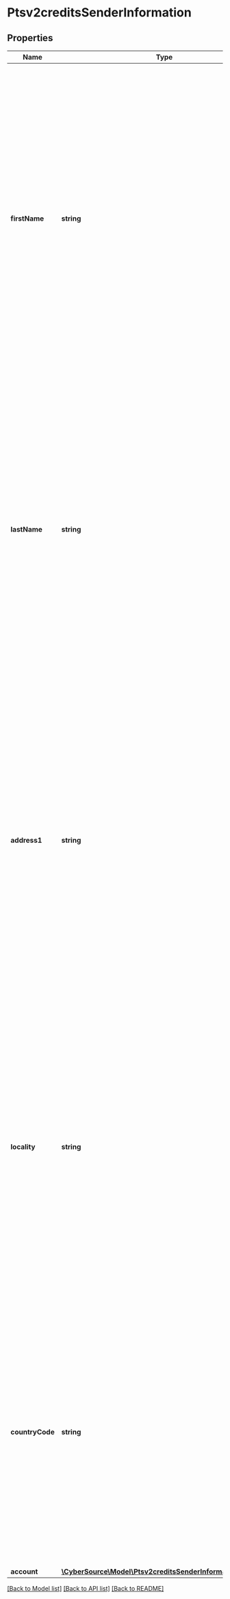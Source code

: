 # Ptsv2creditsSenderInformation

## Properties
Name | Type | Description | Notes
------------ | ------------- | ------------- | -------------
**firstName** | **string** | First name of the sender of the funds. For Gaming Payment of Winnings transactions these are the merchant details. * Required for Mastercard Payment of Winnings (POW) transactions. * Must not be all numeric. * Must contain only ASCII characters in range 32-122. * Must not be greater than 35 characters including spaces. * Required for POW on Barclays. | [optional] 
**lastName** | **string** | Last name of the sender of the funds. For Gaming Payment of Winnings transactions these are the merchant details. * Optional for Mastercard Payment of Winnings (POW) transactions. * Must not be all numeric. * Must contain only ASCII characters in range 32-122. * Must not be greater than 35 characters including spaces. * Optional for POW on Barclays. | [optional] 
**address1** | **string** | Street address of the sender of the funds. For Gaming Payment of Winnings transactions these are the merchant details. * Required for Mastercard Payment of Winnings (POW) transactions. * Must not be all numeric. * Must contain only ASCII characters in range 32-122. * Must not be greater than 50 characters including spaces. * Required for POW on Barclays. | [optional] 
**locality** | **string** | City of the sender of the funds. For Gaming Payment of Winnings transactions these are the merchant details. * Required for Mastercard Payment of Winnings (POW) transactions. * Must not be all numeric. * Must contain only ASCII characters in range 32-122. * Must not be greater than 25 characters including spaces. * Required for POW on Barclays. | [optional] 
**countryCode** | **string** | Country of the sender of the funds. For Gaming Payment of Winnings transactions these are the merchant details. * Required for Mastercard Payment of Winnings (POW) transactions. * Must be a valid three character ISO country code as defined by ISO 3166. * Must not be greater than 3 characters. * Required for POW on Barclays. | [optional] 
**account** | [**\CyberSource\Model\Ptsv2creditsSenderInformationAccount**](Ptsv2creditsSenderInformationAccount.md) |  | [optional] 

[[Back to Model list]](../README.md#documentation-for-models) [[Back to API list]](../README.md#documentation-for-api-endpoints) [[Back to README]](../README.md)


